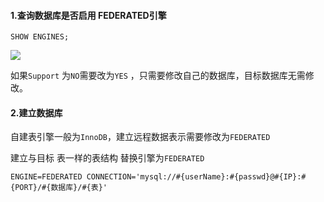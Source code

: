 #### 1.查询数据库是否启用 **FEDERATED**引擎

```
SHOW ENGINES;
```

![](https://i.loli.net/2020/10/26/NmkbpSugEsld1rJ.png)

如果`Support` 为`NO`需要改为`YES` ，只需要修改自己的数据库，目标数据库无需修改。



#### 2.建立数据库

自建表引擎一般为`InnoDB`，建立远程数据表示需要修改为`FEDERATED`

建立与目标 表一样的表结构  替换引擎为`FEDERATED`

```
ENGINE=FEDERATED CONNECTION='mysql://#{userName}:#{passwd}@#{IP}:#{PORT}/#{数据库}/#{表}'
```

